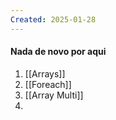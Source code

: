 ```yaml
---
Created: 2025-01-28
---
```

#### Nada de novo por aqui

1. [[Arrays]]
2. [[Foreach]]
3. [[Array Multi]]
4. 